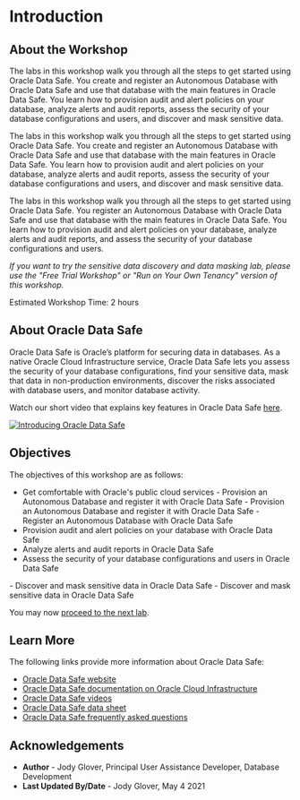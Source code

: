 ﻿# Introduction

## About the Workshop

<if type="paid">The labs in this workshop walk you through all the steps to get started using Oracle Data Safe. You create and register an Autonomous Database with Oracle Data Safe and use that database with the main features in Oracle Data Safe. You learn how to provision audit and alert policies on your database, analyze alerts and audit reports, assess the security of your database configurations and users, and discover and mask sensitive data.</if>

<if type="freetier">The labs in this workshop walk you through all the steps to get started using Oracle Data Safe. You create and register an Autonomous Database with Oracle Data Safe and use that database with the main features in Oracle Data Safe. You learn how to provision audit and alert policies on your database, analyze alerts and audit reports, assess the security of your database configurations and users, and discover and mask sensitive data.</if>

<if type="livelabs">The labs in this workshop walk you through all the steps to get started using Oracle Data Safe. You register an Autonomous Database with Oracle Data Safe and use that database with the main features in Oracle Data Safe. You learn how to provision audit and alert policies on your database, analyze alerts and audit reports, and assess the security of your database configurations and users.

*If you want to try the sensitive data discovery and data masking lab, please use the "Free Trial Workshop" or "Run on Your Own Tenancy" version of this workshop.*</if>


Estimated Workshop Time: 2 hours

## About Oracle Data Safe

Oracle Data Safe is Oracle’s platform for securing data in databases. As a native Oracle Cloud Infrastructure service, Oracle Data Safe lets you assess the security of your database configurations, find your sensitive data, mask that data in non-production environments, discover the risks associated with database users, and monitor database activity.

Watch our short video that explains key features in Oracle Data Safe [here](https://youtube.com/watch?v=wU-M5BlU0po).

[![Introducing Oracle Data Safe](https://img.youtube.com/vi/wU-M5BlU0po/0.jpg)](http://www.youtube.com/watch?v=wU-M5BlU0po)

## Objectives

The objectives of this workshop are as follows:

- Get comfortable with Oracle's public cloud services
<if type="paid">- Provision an Autonomous Database and register it with Oracle Data Safe</if>
<if type="freetier">- Provision an Autonomous Database and register it with Oracle Data Safe</if>
<if type="livelabs">- Register an Autonomous Database with Oracle Data Safe</if>
- Provision audit and alert policies on your database with Oracle Data Safe
- Analyze alerts and audit reports in Oracle Data Safe
- Assess the security of your database configurations and users in Oracle Data Safe
<if type="paid">
- Discover and mask sensitive data in Oracle Data Safe</if>

<if type="freetier">
- Discover and mask sensitive data in Oracle Data Safe</if>

You may now [proceed to the next lab](#next).

## Learn More

The following links provide more information about Oracle Data Safe:

- [Oracle Data Safe website](https://www.oracle.com/database/technologies/security/data-safe.html)
- [Oracle Data Safe documentation on Oracle Cloud Infrastructure](https://docs.oracle.com/en-us/iaas/data-safe/index.html)
- [Oracle Data Safe videos](https://docs.oracle.com/en/cloud/paas/data-safe/videos.html)
- [Oracle Data Safe data sheet](https://www.oracle.com/a/tech/docs/dbsec/data-safe/ds-security-data-safe.pdf)
- [Oracle Data Safe frequently asked questions](https://www.oracle.com/a/tech/docs/dbsec/data-safe/faq-security-data-safe.pdf)



## Acknowledgements

* **Author** - Jody Glover, Principal User Assistance Developer, Database Development
* **Last Updated By/Date** - Jody Glover, May 4 2021
